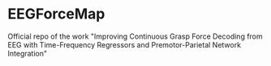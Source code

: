 # EEGForceMap
Official repo of the work "Improving Continuous Grasp Force Decoding from EEG with Time-Frequency Regressors and Premotor-Parietal Network Integration"
